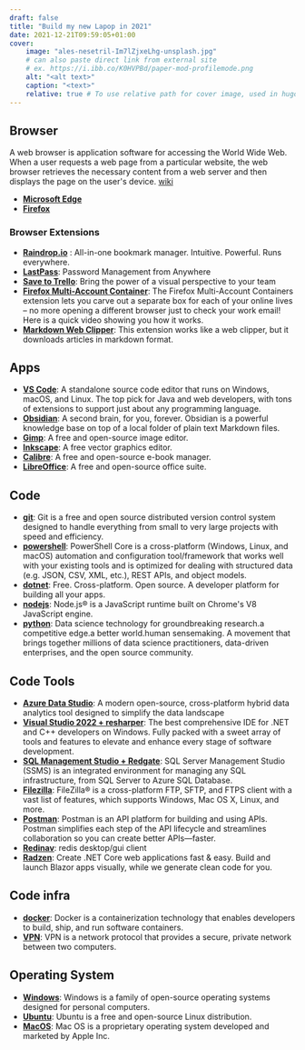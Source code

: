 ```yaml
---
draft: false
title: "Build my new Lapop in 2021"
date: 2021-12-21T09:59:05+01:00
cover:
    image: "ales-nesetril-Im7lZjxeLhg-unsplash.jpg"
    # can also paste direct link from external site
    # ex. https://i.ibb.co/K0HVPBd/paper-mod-profilemode.png
    alt: "<alt text>"
    caption: "<text>"
    relative: true # To use relative path for cover image, used in hugo Page-bundles
---
```


## Browser

A web browser is application software for accessing the World Wide Web. When a user requests a web page from a particular website, the web browser retrieves the necessary content from a web server and then displays the page on the user's device. [wiki](https://en.wikipedia.org/wiki/Web_browser)

- **[Microsoft Edge](https://microsoftedgewelcome.microsoft.com/en-us/?form=MT002G)**
- **[Firefox](https://www.mozilla.org/en-US/firefox/new/)**

### Browser Extensions

- **[Raindrop.io](https://raindrop.io/)** : All-in-one bookmark manager. Intuitive. Powerful. Runs everywhere.
- **[LastPass](https://www.lastpass.com/)**: Password Management from Anywhere
- **[Save to Trello](https://trello.com/)**: Bring the power of a visual perspective to your team
- **[Firefox Multi-Account Container](https://addons.mozilla.org/en-US/firefox/addon/multi-account-containers/)**: The Firefox Multi-Account Containers extension lets you carve out a separate box for each of your online lives – no more opening a different browser just to check your work email! Here is a quick video showing you how it works.
- **[Markdown Web Clipper](https://chrome.google.com/webstore/detail/markdownload-markdown-web/pcmpcfapbekmbjjkdalcgopdkipoggdi?hl=en-GB)**: This extension works like a web clipper, but it downloads articles in markdown format.

## Apps

- **[VS Code](https://code.visualstudio.com/)**: A standalone source code editor that runs on Windows, macOS, and Linux. The top pick for Java and web developers, with tons of extensions to support just about any programming language.
- **[Obsidian](https://obsidian.md/)**: A second brain, for you, forever. Obsidian is a powerful knowledge base on top of a local folder of plain text Markdown files.
- **[Gimp](https://www.gimp.org/)**: A free and open-source image editor.
- **[Inkscape](https://inkscape.org/)**: A free vector graphics editor.
- **[Calibre](https://calibre-ebook.com/)**: A free and open-source e-book manager.
- **[LibreOffice](https://www.libreoffice.org/)**: A free and open-source office suite.

## Code

- **[git](https://git-scm.com/)**: Git is a free and open source distributed version control system designed to handle everything from small to very large projects with speed and efficiency.
- **[powershell](https://github.com/powershell/powershell)**: PowerShell Core is a cross-platform (Windows, Linux, and macOS) automation and configuration tool/framework that works well with your existing tools and is optimized for dealing with structured data (e.g. JSON, CSV, XML, etc.), REST APIs, and object models.
- **[dotnet](https://dotnet.microsoft.com/en-us/)**: Free. Cross-platform. Open source. A developer platform for building all your apps.
- **[nodejs](https://nodejs.org/en/)**: Node.js® is a JavaScript runtime built on Chrome's V8 JavaScript engine.
- **[python](https://www.anaconda.com/)**: Data science technology for groundbreaking research.a competitive edge.a better world.human sensemaking. A movement that brings together millions of data science practitioners, data-driven enterprises, and the open source community.

## Code Tools

- **[Azure Data Studio](https://azure.microsoft.com/en-us/services/developer-tools/data-studio/)**: A modern open-source, cross-platform hybrid data analytics tool designed to simplify the data landscape
- **[Visual Studio 2022 + resharper](https://visualstudio.microsoft.com/vs/)**: The best comprehensive IDE for .NET and C++ developers on Windows. Fully packed with a sweet array of tools and features to elevate and enhance every stage of software development.
- **[SQL Management Studio + Redgate](https://docs.microsoft.com/en-us/sql/ssms/download-sql-server-management-studio-ssms?view=sql-server-ver15)**: SQL Server Management Studio (SSMS) is an integrated environment for managing any SQL infrastructure, from SQL Server to Azure SQL Database.
- **[Filezilla](https://filezilla-project.org/)**: FileZilla® is a cross-platform FTP, SFTP, and FTPS client with a vast list of features, which supports Windows, Mac OS X, Linux, and more.
- **[Postman](https://www.postman.com/)**: Postman is an API platform for building and using APIs. Postman simplifies each step of the API lifecycle and streamlines collaboration so you can create better APIs—faster.
- **[Redinav](https://www.redinav.com/)**: redis desktop/gui client
- **[Radzen](https://www.radzen.com/)**: Create .NET Core web applications fast & easy. Build and launch Blazor apps visually, while we generate clean code for you.

## Code infra

- **[docker](https://www.docker.com/)**: Docker is a containerization technology that enables developers to build, ship, and run software containers.
- **[VPN](https://www.vpnbook.com/)**: VPN is a network protocol that provides a secure, private network between two computers.

## Operating System

- **[Windows](https://www.microsoft.com/en-us/windows/)**: Windows is a family of open-source operating systems designed for personal computers.
- **[Ubuntu](https://www.ubuntu.com/)**: Ubuntu is a free and open-source Linux distribution.
- **[MacOS](https://www.apple.com/macos/)**: Mac OS is a proprietary operating system developed and marketed by Apple Inc.
